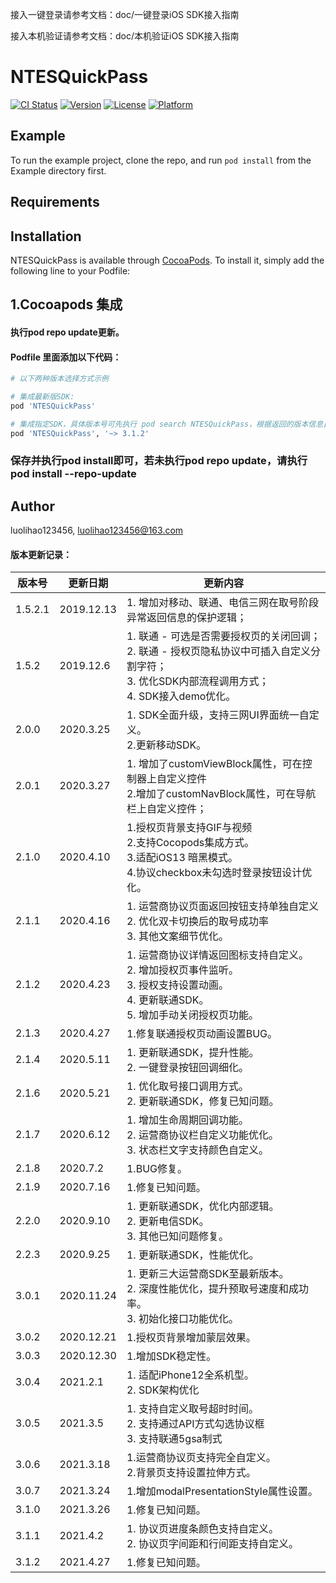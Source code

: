 接入一键登录请参考文档：doc/一键登录iOS SDK接入指南

接入本机验证请参考文档：doc/本机验证iOS SDK接入指南

# NTESQuickPass

[![CI Status](https://img.shields.io/travis/luolihao123456/NTESQuickPass.svg?style=flat)](https://travis-ci.org/luolihao123456/NTESQuickPass)
[![Version](https://img.shields.io/cocoapods/v/NTESQuickPass.svg?style=flat)](https://cocoapods.org/pods/NTESQuickPass)
[![License](https://img.shields.io/cocoapods/l/NTESQuickPass.svg?style=flat)](https://cocoapods.org/pods/NTESQuickPass)
[![Platform](https://img.shields.io/cocoapods/p/NTESQuickPass.svg?style=flat)](https://cocoapods.org/pods/NTESQuickPass)

## Example

To run the example project, clone the repo, and run `pod install` from the Example directory first.

## Requirements

## Installation

NTESQuickPass is available through [CocoaPods](https://cocoapods.org). To install
it, simply add the following line to your Podfile:


## 1.Cocoapods 集成
#### 执行pod repo update更新。
#### Podfile 里面添加以下代码：
```ruby
# 以下两种版本选择方式示例

# 集成最新版SDK:
pod 'NTESQuickPass'

# 集成指定SDK，具体版本号可先执行 pod search NTESQuickPass，根据返回的版本信息自行决定:
pod 'NTESQuickPass', '~> 3.1.2'
```
### 保存并执行pod install即可，若未执行pod repo update，请执行pod install --repo-update

## Author

luolihao123456, luolihao123456@163.com


#### 版本更新记录：

| 版本号 | 更新日期 | 更新内容 |
| ----- | ------- | ------- |
| 1.5.2.1 | 2019.12.13 | 1. 增加对移动、联通、电信三网在取号阶段异常返回信息的保护逻辑；
| 1.5.2 | 2019.12.6 | 1. 联通 - 可选是否需要授权页的关闭回调；<br>2. 联通 - 授权页隐私协议中可插入自定义分割字符；<br>3. 优化SDK内部流程调用方式；<br>4. SDK接入demo优化。
| 2.0.0 | 2020.3.25 | 1. SDK全面升级，支持三网UI界面统一自定义。<br>2.更新移动SDK。
| 2.0.1 | 2020.3.27 | 1. 增加了customViewBlock属性，可在控制器上自定义控件 <br>2.增加了customNavBlock属性，可在导航栏上自定义控件；
| 2.1.0 | 2020.4.10 | 1.授权页背景支持GIF与视频 <br>2.支持Cocopods集成方式。<br>3.适配iOS13 暗黑模式。<br>4.协议checkbox未勾选时登录按钮设计优化。
| 2.1.1 | 2020.4.16 | 1. 运营商协议页面返回按钮支持单独自定义 <br>2. 优化双卡切换后的取号成功率 <br>3. 其他文案细节优化。
| 2.1.2 | 2020.4.23 | 1. 运营商协议详情返回图标支持自定义。 <br>2.  增加授权页事件监听。 <br>3. 授权支持设置动画。<br>4. 更新联通SDK。<br>5. 增加手动关闭授权页功能。
| 2.1.3 | 2020.4.27 | 1.修复联通授权页动画设置BUG。
| 2.1.4 | 2020.5.11 |  1. 更新联通SDK，提升性能。 <br> 2. 一键登录按钮回调细化。
| 2.1.6 | 2020.5.21 |  1. 优化取号接口调用方式。 <br> 2. 更新联通SDK，修复已知问题。
| 2.1.7 | 2020.6.12 |  1. 增加生命周期回调功能。 <br> 2. 运营商协议栏自定义功能优化。<br> 3. 状态栏文字支持颜色自定义。
| 2.1.8 | 2020.7.2 |  1.BUG修复。
| 2.1.9 | 2020.7.16 |  1.修复已知问题。
| 2.2.0 | 2020.9.10 |  1. 更新联通SDK，优化内部逻辑。<br> 2. 更新电信SDK。<br> 3. 其他已知问题修复。
| 2.2.3 | 2020.9.25 |  1. 更新联通SDK，性能优化。
| 3.0.1 | 2020.11.24 |  1. 更新三大运营商SDK至最新版本。<br> 2. 深度性能优化，提升预取号速度和成功率。<br> 3. 初始化接口功能优化。
| 3.0.2 | 2020.12.21 |  1.授权页背景增加蒙层效果。
| 3.0.3 | 2020.12.30 |  1.增加SDK稳定性。
| 3.0.4 | 2021.2.1 |  1. 适配iPhone12全系机型。<br> 2. SDK架构优化
| 3.0.5 | 2021.3.5 |  1. 支持自定义取号超时时间。<br> 2. 支持通过API方式勾选协议框 <br> 3. 支持联通5gsa制式
| 3.0.6 | 2021.3.18 |  1.运营商协议页支持完全自定义。<br> 2.背景页支持设置拉伸方式。
| 3.0.7 | 2021.3.24 |  1.增加modalPresentationStyle属性设置。
| 3.1.0 | 2021.3.26 |  1.修复已知问题。
| 3.1.1 | 2021.4.2 |  1. 协议页进度条颜色支持自定义。<br> 2. 协议页字间距和行间距支持自定义。
| 3.1.2 | 2021.4.27 |  1.修复已知问题。
